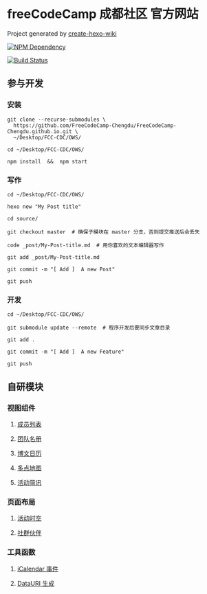 # freeCodeCamp 成都社区 官方网站

Project generated by [create-hexo-wiki](https://tech-query.me/create-hexo-wiki/)

[![NPM Dependency](https://david-dm.org/FreeCodeCamp-Chengdu/FreeCodeCamp-Chengdu.github.io.svg)](https://david-dm.org/FreeCodeCamp-Chengdu/FreeCodeCamp-Chengdu.github.io)

[![Build Status](https://travis-ci.com/FreeCodeCamp-Chengdu/FreeCodeCamp-Chengdu.github.io.svg?branch=hexo)](https://travis-ci.com/FreeCodeCamp-Chengdu/FreeCodeCamp-Chengdu.github.io)

## 参与开发

### 安装

```shell
git clone --recurse-submodules \
  https://github.com/FreeCodeCamp-Chengdu/FreeCodeCamp-Chengdu.github.io.git \
  ~/Desktop/FCC-CDC/OWS/

cd ~/Desktop/FCC-CDC/OWS/

npm install  &&  npm start
```

### 写作

```shell
cd ~/Desktop/FCC-CDC/OWS/

hexo new "My Post title"

cd source/

git checkout master  # 确保子模块在 master 分支，否则提交推送后会丢失

code _post/My-Post-title.md  # 用你喜欢的文本编辑器写作

git add _post/My-Post-title.md

git commit -m "[ Add ]  A new Post"

git push
```

### 开发

```shell
cd ~/Desktop/FCC-CDC/OWS/

git submodule update --remote  # 程序开发后要同步文章目录

git add .

git commit -m "[ Add ]  A new Feature"

git push
```

## 自研模块

### 视图组件

1. [成员列表](themes/Icarus/layout/widget/members.ejs)

2. [团队名册](themes/Icarus/layout/widget/team.ejs)

3. [博文日历](themes/Icarus/layout/widget/calendar.ejs)

4. [多点地图](themes/Icarus/layout/widget/marker_map.ejs)

5. [活动简讯](themes/Icarus/layout/widget/activity.ejs)

### 页面布局

1. [活动时空](themes/Icarus/layout/activity.ejs)

2. [社群伙伴](themes/Icarus/layout/volunteer.ejs)

### 工具函数

1. [iCalendar 事件](themes/Icarus/includes/helpers/data.js#L7)

2. [DataURI 生成](themes/Icarus/includes/helpers/data.js#L24)
